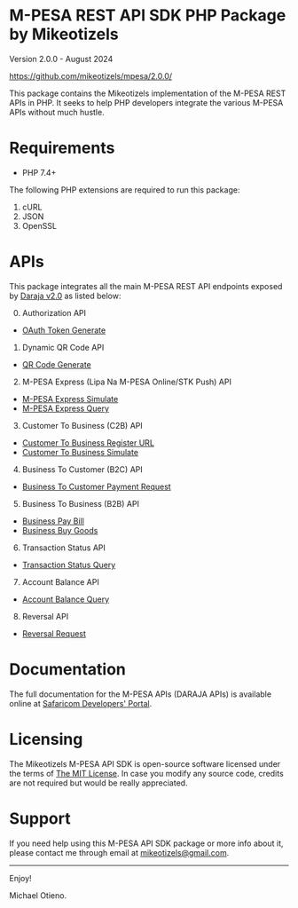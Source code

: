 M-PESA REST API SDK PHP Package by Mikeotizels
==============================================

Version 2.0.0 - August 2024

https://github.com/mikeotizels/mpesa/2.0.0/

This package contains the Mikeotizels implementation of the M-PESA REST APIs 
in PHP. It seeks to help PHP developers integrate the various M-PESA APIs 
without much hustle. 

# Requirements

 * PHP 7.4+

  The following PHP extensions are required to run this package:

  1. cURL
  2. JSON
  3. OpenSSL

# APIs

This package integrates all the main M-PESA REST API endpoints exposed by 
[Daraja v2.0](https://developer.safaricom.co.ke/APIs) as listed below:

0. Authorization API
 - [OAuth Token Generate](https://developer.safaricom.co.ke/APIs/Authorization)

1. Dynamic QR Code API
 - [QR Code Generate](https://developer.safaricom.co.ke/APIs/DynamicQRCode)

2. M-PESA Express (Lipa Na M-PESA Online/STK Push) API
 - [M-PESA Express Simulate](https://developer.safaricom.co.ke/APIs/MpesaExpressSimulate)
 - [M-PESA Express Query](https://developer.safaricom.co.ke/APIs/MpesaExpressQuery)

3. Customer To Business (C2B) API
 - [Customer To Business Register URL](https://developer.safaricom.co.ke/APIs/CustomerToBusinessRegisterURL)
 - [Customer To Business Simulate](https://developer.safaricom.co.ke/APIs/CustomerToBusinessSimulate)

4. Business To Customer (B2C) API 
 - [Business To Customer Payment Request](https://developer.safaricom.co.ke/APIs/BusinessToCustomer)

5. Business To Business (B2B) API 
 - [Business Pay Bill](https://developer.safaricom.co.ke/APIs/BusinessPayBill)
 - [Business Buy Goods](https://developer.safaricom.co.ke/APIs/BusinessBuyGoods)

6. Transaction Status API
 - [Transaction Status Query](https://developer.safaricom.co.ke/APIs/TransactionStatus)

7. Account Balance API
 - [Account Balance Query](https://developer.safaricom.co.ke/APIs/AccountBalance)

8. Reversal API
 - [Reversal Request](https://developer.safaricom.co.ke/APIs/Reversal)

# Documentation

The full documentation for the M-PESA APIs (DARAJA APIs) is available online at 
[Safaricom Developers' Portal](https://developer.safaricom.co.ke/).

# Licensing

The Mikeotizels M-PESA API SDK is open-source software licensed under the terms 
of [The MIT License](http://opensource.org/licenses/MIT). In case you modify any 
source code, credits are not required but would be really appreciated.

# Support

If you need help using this M-PESA API SDK package or more info about it, please 
contact me through email at <mikeotizels@gmail.com>.

-------------------------------------------------------------------------------

Enjoy!

Michael Otieno.